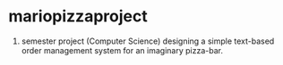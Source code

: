 # mariopizzaproject
1. semester project (Computer Science) designing a simple text-based order management system for an imaginary pizza-bar.
